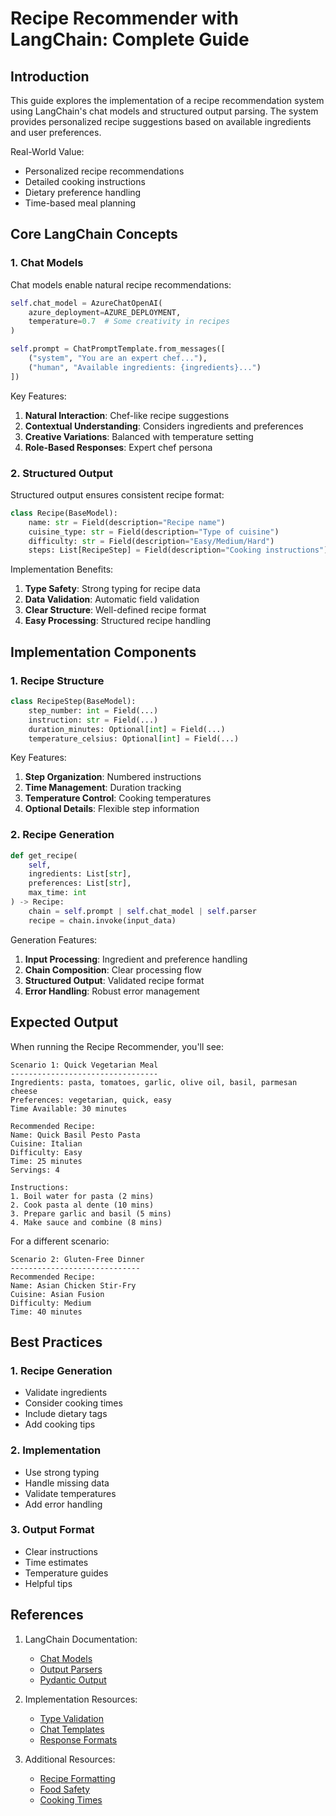 # Recipe Recommender with LangChain: Complete Guide

## Introduction

This guide explores the implementation of a recipe recommendation system using LangChain's chat models and structured output parsing. The system provides personalized recipe suggestions based on available ingredients and user preferences.

Real-World Value:
- Personalized recipe recommendations
- Detailed cooking instructions
- Dietary preference handling
- Time-based meal planning

## Core LangChain Concepts

### 1. Chat Models

Chat models enable natural recipe recommendations:

```python
self.chat_model = AzureChatOpenAI(
    azure_deployment=AZURE_DEPLOYMENT,
    temperature=0.7  # Some creativity in recipes
)

self.prompt = ChatPromptTemplate.from_messages([
    ("system", "You are an expert chef..."),
    ("human", "Available ingredients: {ingredients}...")
])
```

Key Features:
1. **Natural Interaction**: Chef-like recipe suggestions
2. **Contextual Understanding**: Considers ingredients and preferences
3. **Creative Variations**: Balanced with temperature setting
4. **Role-Based Responses**: Expert chef persona

### 2. Structured Output

Structured output ensures consistent recipe format:

```python
class Recipe(BaseModel):
    name: str = Field(description="Recipe name")
    cuisine_type: str = Field(description="Type of cuisine")
    difficulty: str = Field(description="Easy/Medium/Hard")
    steps: List[RecipeStep] = Field(description="Cooking instructions")
```

Implementation Benefits:
1. **Type Safety**: Strong typing for recipe data
2. **Data Validation**: Automatic field validation
3. **Clear Structure**: Well-defined recipe format
4. **Easy Processing**: Structured recipe handling

## Implementation Components

### 1. Recipe Structure

```python
class RecipeStep(BaseModel):
    step_number: int = Field(...)
    instruction: str = Field(...)
    duration_minutes: Optional[int] = Field(...)
    temperature_celsius: Optional[int] = Field(...)
```

Key Features:
1. **Step Organization**: Numbered instructions
2. **Time Management**: Duration tracking
3. **Temperature Control**: Cooking temperatures
4. **Optional Details**: Flexible step information

### 2. Recipe Generation

```python
def get_recipe(
    self,
    ingredients: List[str],
    preferences: List[str],
    max_time: int
) -> Recipe:
    chain = self.prompt | self.chat_model | self.parser
    recipe = chain.invoke(input_data)
```

Generation Features:
1. **Input Processing**: Ingredient and preference handling
2. **Chain Composition**: Clear processing flow
3. **Structured Output**: Validated recipe format
4. **Error Handling**: Robust error management

## Expected Output

When running the Recipe Recommender, you'll see:

```
Scenario 1: Quick Vegetarian Meal
---------------------------------
Ingredients: pasta, tomatoes, garlic, olive oil, basil, parmesan cheese
Preferences: vegetarian, quick, easy
Time Available: 30 minutes

Recommended Recipe:
Name: Quick Basil Pesto Pasta
Cuisine: Italian
Difficulty: Easy
Time: 25 minutes
Servings: 4

Instructions:
1. Boil water for pasta (2 mins)
2. Cook pasta al dente (10 mins)
3. Prepare garlic and basil (5 mins)
4. Make sauce and combine (8 mins)
```

For a different scenario:
```
Scenario 2: Gluten-Free Dinner
-----------------------------
Recommended Recipe:
Name: Asian Chicken Stir-Fry
Cuisine: Asian Fusion
Difficulty: Medium
Time: 40 minutes
```

## Best Practices

### 1. Recipe Generation
- Validate ingredients
- Consider cooking times
- Include dietary tags
- Add cooking tips

### 2. Implementation
- Use strong typing
- Handle missing data
- Validate temperatures
- Add error handling

### 3. Output Format
- Clear instructions
- Time estimates
- Temperature guides
- Helpful tips

## References

1. LangChain Documentation:
   - [Chat Models](https://python.langchain.com/docs/modules/model_io/models/chat)
   - [Output Parsers](https://python.langchain.com/docs/modules/model_io/output_parsers)
   - [Pydantic Output](https://python.langchain.com/docs/modules/model_io/output_parsers/pydantic)

2. Implementation Resources:
   - [Type Validation](https://python.langchain.com/docs/modules/model_io/output_parsers/structured)
   - [Chat Templates](https://python.langchain.com/docs/modules/model_io/prompts/chat)
   - [Response Formats](https://python.langchain.com/docs/modules/model_io/output_parsers/pydantic)

3. Additional Resources:
   - [Recipe Formatting](https://schema.org/Recipe)
   - [Food Safety](https://www.fda.gov/food/food-safety-modernization-act-fsma)
   - [Cooking Times](https://www.foodsafety.gov/food-safety-charts/safe-minimum-cooking-temperatures)